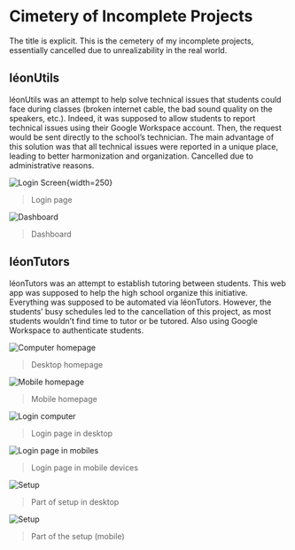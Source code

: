 
# Cimetery of Incomplete Projects
The title is explicit. This is the cemetery of my incomplete projects, essentially cancelled due to unrealizability in the real world.

## léonUtils
léonUtils was an attempt to help solve technical issues that students could face during classes (broken internet cable, the bad sound quality on the speakers, etc.). Indeed, it was supposed to allow students to report technical issues using their Google Workspace account. Then, the request would be sent directly to the school’s technician. The main advantage of this solution was that all technical issues were reported in a unique place, leading to better harmonization and organization. Cancelled due to administrative reasons.

![Login Screen](https://i.goopics.net/m6iirf.png){width=250}

> Login page

![Dashboard](https://i.goopics.net/c8n2i0.png)
> Dashboard

## léonTutors
léonTutors was an attempt to establish tutoring between students. This web app was supposed to help the high school organize this initiative. Everything was supposed to be automated via léonTutors. However, the students’ busy schedules led to the cancellation of this project, as most students wouldn’t find time to tutor or be tutored. Also using Google Workspace to authenticate students.

![Computer homepage](https://i.goopics.net/7cvm6n.png)

> Desktop homepage

![Mobile homepage](https://i.goopics.net/ij9h3s.png)

> Mobile homepage

![Login computer](https://i.goopics.net/vt97xi.png) 
> Login page in desktop

![Login page in mobiles](https://i.goopics.net/raxahk.png)
> Login page in mobile devices

![Setup](https://i.goopics.net/8nrchf.png)
> Part of setup in desktop

![Setup](https://i.goopics.net/xls5mx.png)
> Part of the setup (mobile)



